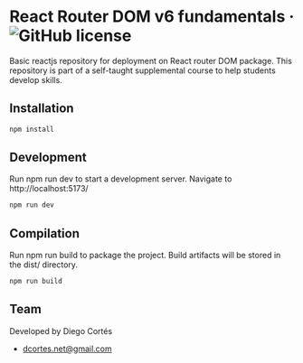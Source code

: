 # React Router DOM v6 fundamentals &middot; ![GitHub license](https://img.shields.io/badge/license-MIT-blue.svg)

Basic reactjs repository for deployment on React router DOM package. This repository is part of a self-taught supplemental course to help students develop skills.

## Installation

```bash
npm install
```

## Development

Run npm run dev to start a development server. Navigate to http://localhost:5173/

```bash
npm run dev
```

## Compilation

Run npm run build to package the project. Build artifacts will be stored in the dist/ directory.

```bash
npm run build
```

## Team

Developed by Diego Cortés

- dcortes.net@gmail.com
